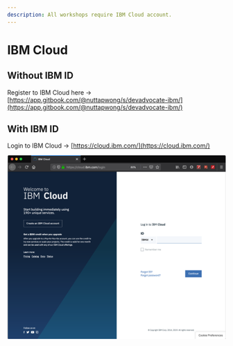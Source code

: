 ```yaml
---
description: All workshops require IBM Cloud account.
---
```


# IBM Cloud

## Without IBM ID

Register to IBM Cloud here -&gt; [https://app.gitbook.com/@nuttapwong/s/devadvocate-ibm/](https://app.gitbook.com/@nuttapwong/s/devadvocate-ibm/)

## With IBM ID

Login to IBM Cloud -&gt; [https://cloud.ibm.com/](https://cloud.ibm.com/)

![](../.gitbook/assets/image%20%287%29.png)

